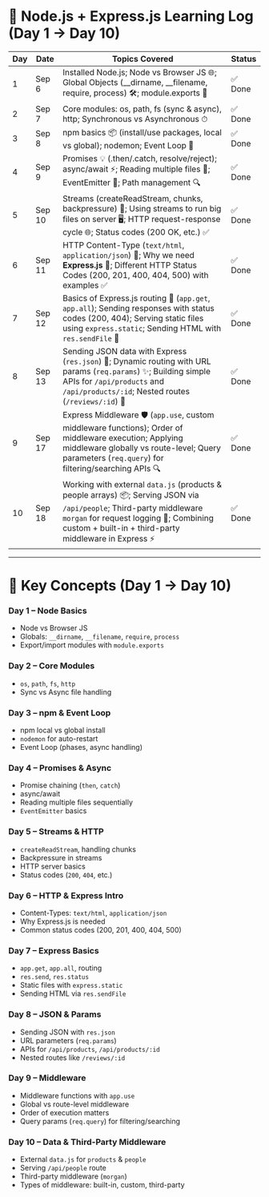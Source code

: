 # 🚀 Node.js + Express.js Learning Log (Day 1 → Day 10)

| Day | Date   | Topics Covered                                                                                                                                                               | Status   |
| --- | ------ | ---------------------------------------------------------------------------------------------------------------------------------------------------------------------------- | -------- |
| 1   | Sep 6  | Installed Node.js; Node vs Browser JS 🌐; Global Objects (__dirname, __filename, require, process) 🛠; module.exports 🔗                                                     | ✅ Done  |
| 2   | Sep 7  | Core modules: os, path, fs (sync & async), http; Synchronous vs Asynchronous ⏱                                                                                              | ✅ Done  |
| 3   | Sep 8  | npm basics 📦 (install/use packages, local vs global); nodemon; Event Loop 🔄                                                                                               | ✅ Done  |
| 4   | Sep 9  | Promises 💡 (.then/.catch, resolve/reject); async/await ⚡; Reading multiple files 📂; EventEmitter 🎯; Path management 🔍                                                     | ✅ Done  |
| 5   | Sep 10 | Streams (createReadStream, chunks, backpressure) 📖; Using streams to run big files on server 🖥️; HTTP request-response cycle 🌐; Status codes (200 OK, etc.) ✅              | ✅ Done  |
| 6   | Sep 11 | HTTP Content-Type (`text/html`, `application/json`) 📑; Why we need **Express.js** 🚀; Different HTTP Status Codes (200, 201, 400, 404, 500) with examples ✅                  | ✅ Done  |
| 7   | Sep 12 | Basics of Express.js routing 🚦 (`app.get`, `app.all`); Sending responses with status codes (200, 404); Serving static files using `express.static`; Sending HTML with `res.sendFile` 📂 | ✅ Done  |
| 8   | Sep 13 | Sending JSON data with Express (`res.json`) 🔗; Dynamic routing with URL params (`req.params`) ✨; Building simple APIs for `/api/products` and `/api/products/:id`; Nested routes (`/reviews/:id`) 🛒 | ✅ Done  |
| 9   | Sep 17 | Express Middleware 🛡️ (`app.use`, custom middleware functions); Order of middleware execution; Applying middleware globally vs route-level; Query parameters (`req.query`) for filtering/searching APIs 🔍 | ✅ Done  |
| 10  | Sep 18 | Working with external `data.js` (products & people arrays) 📦; Serving JSON via `/api/people`; Third-party middleware `morgan` for request logging 📜; Combining custom + built-in + third-party middleware in Express ⚡ | ✅ Done  |

---

# 📝 Key Concepts (Day 1 → Day 10)

### Day 1 – Node Basics
- Node vs Browser JS  
- Globals: `__dirname`, `__filename`, `require`, `process`  
- Export/import modules with `module.exports`

### Day 2 – Core Modules
- `os`, `path`, `fs`, `http`  
- Sync vs Async file handling

### Day 3 – npm & Event Loop
- npm local vs global install  
- `nodemon` for auto-restart  
- Event Loop (phases, async handling)

### Day 4 – Promises & Async
- Promise chaining (`then`, `catch`)  
- async/await  
- Reading multiple files sequentially  
- `EventEmitter` basics

### Day 5 – Streams & HTTP
- `createReadStream`, handling chunks  
- Backpressure in streams  
- HTTP server basics  
- Status codes (`200`, `404`, etc.)

### Day 6 – HTTP & Express Intro
- Content-Types: `text/html`, `application/json`  
- Why Express.js is needed  
- Common status codes (200, 201, 400, 404, 500)

### Day 7 – Express Basics
- `app.get`, `app.all`, routing  
- `res.send`, `res.status`  
- Static files with `express.static`  
- Sending HTML via `res.sendFile`

### Day 8 – JSON & Params
- Sending JSON with `res.json`  
- URL parameters (`req.params`)  
- APIs for `/api/products`, `/api/products/:id`  
- Nested routes like `/reviews/:id`

### Day 9 – Middleware
- Middleware functions with `app.use`  
- Global vs route-level middleware  
- Order of execution matters  
- Query params (`req.query`) for filtering/searching

### Day 10 – Data & Third-Party Middleware
- External `data.js` for `products` & `people`  
- Serving `/api/people` route  
- Third-party middleware (`morgan`)  
- Types of middleware: built-in, custom, third-party
